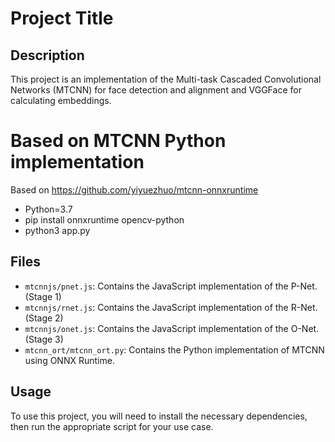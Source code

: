 # Project Title

## Description

This project is an implementation of the Multi-task Cascaded Convolutional Networks (MTCNN) for face detection and alignment and VGGFace for calculating embeddings.

# Based on MTCNN Python implementation
Based on https://github.com/yiyuezhuo/mtcnn-onnxruntime
- Python=3.7
- pip install onnxruntime opencv-python
- python3 app.py

## Files

- `mtcnnjs/pnet.js`: Contains the JavaScript implementation of the P-Net. (Stage 1)
- `mtcnnjs/rnet.js`: Contains the JavaScript implementation of the R-Net. (Stage 2)
- `mtcnnjs/onet.js`: Contains the JavaScript implementation of the O-Net. (Stage 3)
- `mtcnn_ort/mtcnn_ort.py`: Contains the Python implementation of MTCNN using ONNX Runtime.

## Usage

To use this project, you will need to install the necessary dependencies, then run the appropriate script for your use case.
